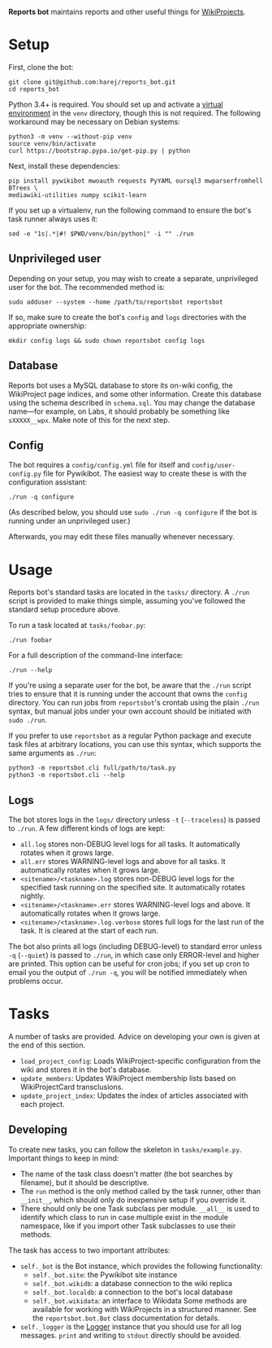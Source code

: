 __Reports bot__ maintains reports and other useful things for
[WikiProjects](https://en.wikipedia.org/wiki/Wikipedia:WikiProject).

# Setup

First, clone the bot:

    git clone git@github.com:harej/reports_bot.git
    cd reports_bot

Python 3.4+ is required. You should set up and activate a
[virtual environment](https://www.python.org/dev/peps/pep-0405/) in the `venv`
directory, though this is not required. The following workaround may be
necessary on Debian systems:

    python3 -m venv --without-pip venv
    source venv/bin/activate
    curl https://bootstrap.pypa.io/get-pip.py | python

Next, install these dependencies:

    pip install pywikibot mwoauth requests PyYAML oursql3 mwparserfromhell BTrees \
    mediawiki-utilities numpy scikit-learn

If you set up a virtualenv, run the following command to ensure the bot's task
runner always uses it:

    sed -e "1s|.*|#! $PWD/venv/bin/python|" -i "" ./run

## Unprivileged user

Depending on your setup, you may wish to create a separate, unprivileged user
for the bot. The recommended method is:

    sudo adduser --system --home /path/to/reportsbot reportsbot

If so, make sure to create the bot's `config` and `logs` directories with the
appropriate ownership:

    mkdir config logs && sudo chown reportsbot config logs

## Database

Reports bot uses a MySQL database to store its on-wiki config, the WikiProject
page indices, and some other information. Create this database using the schema
described in `schema.sql`. You may change the database name—for example, on
Labs, it should probably be something like `sXXXXX__wpx`. Make note of this for
the next step.

## Config

The bot requires a `config/config.yml` file for itself and
`config/user-config.py` file for Pywikibot. The easiest way to create these
is with the configuration assistant:

    ./run -q configure

(As described below, you should use `sudo ./run -q configure` if the bot is
running under an unprivileged user.)

Afterwards, you may edit these files manually whenever necessary.

# Usage

Reports bot's standard tasks are located in the `tasks/` directory. A `./run`
script is provided to make things simple, assuming you've followed the standard
setup procedure above.

To run a task located at `tasks/foobar.py`:

    ./run foobar

For a full description of the command-line interface:

    ./run --help

If you're using a separate user for the bot, be aware that the `./run` script
tries to ensure that it is running under the account that owns the `config`
directory. You can run jobs from `reportsbot`'s crontab using the plain `./run`
syntax, but manual jobs under your own account should be initiated with
`sudo ./run`.

If you prefer to use `reportsbot` as a regular Python package and execute task
files at arbitrary locations, you can use this syntax, which supports the same
arguments as `./run`:

    python3 -m reportsbot.cli full/path/to/task.py
    python3 -m reportsbot.cli --help

## Logs

The bot stores logs in the `logs/` directory unless `-t` (`--traceless`) is
passed to `./run`. A few different kinds of logs are kept:

* `all.log` stores non-DEBUG level logs for all tasks. It automatically rotates
  when it grows large.
* `all.err` stores WARNING-level logs and above for all tasks. It automatically
  rotates when it grows large.
* `<sitename>/<taskname>.log` stores non-DEBUG level logs for the specified
  task running on the specified site. It automatically rotates nightly.
* `<sitename>/<taskname>.err` stores WARNING-level logs and above. It
  automatically rotates when it grows large.
* `<sitename>/<taskname>.log.verbose` stores full logs for the last run of the
  task. It is cleared at the start of each run.

The bot also prints all logs (including DEBUG-level) to standard error unless
`-q` (`--quiet`) is passed to `./run`, in which case only ERROR-level and
higher are printed. This option can be useful for cron jobs; if you set up cron
to email you the output of `./run -q`, you will be notified immediately when
problems occur.

# Tasks

A number of tasks are provided. Advice on developing your own is given at the
end of this section.

* `load_project_config`: Loads WikiProject-specific configuration from the wiki
  and stores it in the bot's database.
* `update_members`: Updates WikiProject membership lists based on
  WikiProjectCard transclusions.
* `update_project_index`: Updates the index of articles associated with each
  project.

## Developing

To create new tasks, you can follow the skeleton in `tasks/example.py`.
Important things to keep in mind:

* The name of the task class doesn't matter (the bot searches by filename), but
  it should be descriptive.
* The `run` method is the only method called by the task runner, other than
  `__init__`, which should only do inexpensive setup if you override it.
* There should only be one Task subclass per module. `__all__` is used to
  identify which class to run in case multiple exist in the module namespace,
  like if you import other Task subclasses to use their methods.

The task has access to two important attributes:

* `self._bot` is the Bot instance, which provides the following functionality:
    * `self._bot.site`: the Pywikibot site instance
    * `self._bot.wikidb`: a database connection to the wiki replica
    * `self._bot.localdb`: a connection to the bot's local database
    * `self._bot.wikidata`: an interface to Wikidata
  Some methods are available for working with WikiProjects in a structured
  manner. See the `reportsbot.bot.Bot` class documentation for details.
* `self._logger` is the
  [Logger](https://docs.python.org/3/library/logging.html#logging.Logger.debug)
  instance that you should use for all log messages. `print` and writing to
  `stdout` directly should be avoided.
